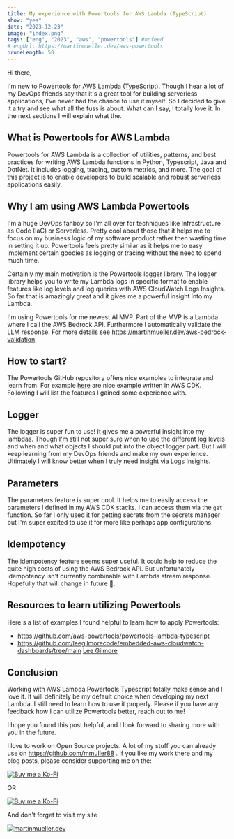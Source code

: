 ```yaml
---
title: My experience with Powertools for AWS Lambda (TypeScript)
show: "yes"
date: "2023-12-23"
image: "index.png"
tags: ["eng", "2023", "aws", "powertools"] #nofeed
# engUrl: https://martinmueller.dev/aws-powertools
pruneLength: 50
---
```


Hi there,

I'm new to [Powertools for AWS Lambda (TypeScript)](https://docs.powertools.aws.dev/lambda/typescript/latest/). Though I hear a lot of my DevOps friends say that it's a great tool for building serverless applications, I've never had the chance to use it myself. So I decided to give it a try and see what all the fuss is about. What can I say, I totally love it. In the next sections I will explain what the.

## What is Powertools for AWS Lambda

Powertools for AWS Lambda is a collection of utilities, patterns, and best practices for writing AWS Lambda functions in Python, Typescript, Java and DotNet. It includes logging, tracing, custom metrics, and more. The goal of this project is to enable developers to build scalable and robust serverless applications easily.

## Why I am using AWS Lambda Powertools

I'm a huge DevOps fanboy so I'm all over for techniques like Infrastructure as Code (IaC) or Serverless. Pretty cool about those that it helps me to focus on my business logic of my software product rather then wasting time in setting it up. Powertools feels pretty similar as it helps me to easy implement certain goodies as logging or tracing without the need to spend much time.

Certainly my main motivation is the Powertools logger library. The logger library helps you to write my Lambda logs in specific format to enable features like log levels and log queries with AWS CloudWatch Logs Insights. So far that is amazingly great and it gives me a powerful insight into my Lambda.

I'm using Powertools for me newest AI MVP. Part of the MVP is a Lambda where I call the AWS Bedrock API. Furthermore I automatically validate the LLM response. For more details see https://martinmueller.dev/aws-bedrock-validation.

## How to start?

The Powertools GitHub repository offers nice examples to integrate and learn from. For example [here](https://github.com/aws-powertools/powertools-lambda-typescript) are nice example written in AWS CDK. Following I will list the features I gained some experience with.

## Logger

The logger is super fun to use! It gives me a powerful insight into my lambdas. Though I'm still not super sure when to use the different log levels and when and what objects I should put into the object logger part. But I will keep learning from my DevOps friends and make my own experience. Ultimately I will know better when I truly need insight via Logs Insights.

## Parameters

The parameters feature is super cool. It helps me to easily access the parameters I defined in my AWS CDK stacks. I can access them via the `get` function. So far I only used it for getting secrets from the secrets manager but I'm super excited to use it for more like perhaps app configurations.

## Idempotency

The idempotency feature seems super useful. It could help to reduce the quite high costs of using the AWS Bedrock API. But unfortunately idempotency isn't currently combinable with Lambda stream response. Hopefully that will change in future 🤞.

## Resources to learn utilizing Powertools

Here's a list of examples I found helpful to learn how to apply Powertools:

- https://github.com/aws-powertools/powertools-lambda-typescript
- https://github.com/leegilmorecode/embedded-aws-cloudwatch-dashboards/tree/main [Lee Gilmore](https://github.com/leegilmorecode)

## Conclusion

Working with AWS Lambda Powertools Typescript totally make sense and I love it. It will definitely be my default choice when developing my next Lambda. I still need to learn how to use it properly. Please if you have any feedback how I can utilize Powertools better, reach out to me!

I hope you found this post helpful, and I look forward to sharing more with you in the future.

I love to work on Open Source projects. A lot of my stuff you can already use on <https://github.com/mmuller88> . If you like my work there and my blog posts, please consider supporting me on the:

[![Buy me a Ko-Fi](https://storage.ko-fi.com/cdn/useruploads/png_d554a01f-60f0-4969-94d1-7b69f3e28c2fcover.jpg?v=69a332f2-b808-4369-8ba3-dae0d1100dd4)](https://ko-fi.com/T6T1BR59W)

OR

[![Buy me a Ko-Fi](https://theastrologypodcast.com/wp-content/uploads/2015/06/become-my-patron-05.jpg)](https://www.patreon.com/bePatron?u=29010217)

And don't forget to visit my site

[![martinmueller.dev](https://martinmueller.dev/static/84caa5292a6d0c37c48ae280d04b5fa6/a7715/joint.jpg)](https://martinmueller.dev/resume)
